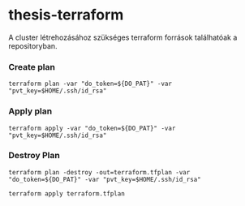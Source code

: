 # thesis-terraform
A cluster létrehozásához szükséges terraform források találhatóak a repositoryban.

### Create plan
```
terraform plan -var "do_token=${DO_PAT}" -var "pvt_key=$HOME/.ssh/id_rsa"
```

### Apply plan
```
terraform apply -var "do_token=${DO_PAT}" -var "pvt_key=$HOME/.ssh/id_rsa"
```


###  Destroy Plan

```
terraform plan -destroy -out=terraform.tfplan -var "do_token=${DO_PAT}" -var "pvt_key=$HOME/.ssh/id_rsa"

terraform apply terraform.tfplan
```
